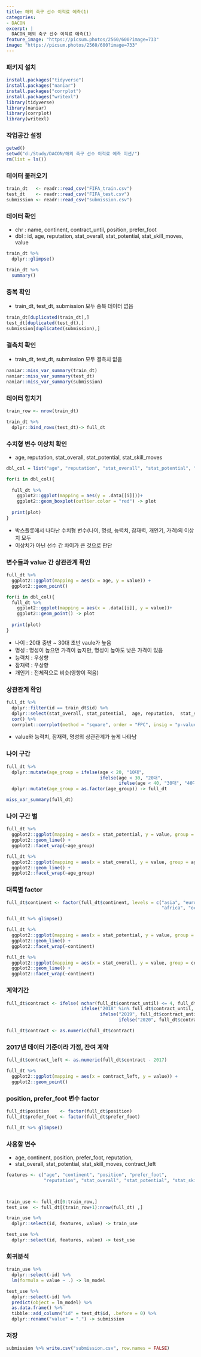```yaml
---
title: 해외 축구 선수 이적료 예측(1)
categories:
- DACON
excerpt: |
  DACON_해외 축구 선수 이적료 예측(1) 
feature_image: "https://picsum.photos/2560/600?image=733"
image: "https://picsum.photos/2560/600?image=733"
---
```




### 패키지 설치
````r
install.packages("tidyverse")
install.packages("naniar")
install.packages("corrplot")
install.packages("writexl")
library(tidyverse)
library(naniar)
library(corrplot)
library(writexl)
````

### 작업공간 설정
````r
getwd()
setwd("d:/Study/DACON/해외 축구 선수 이적료 예측 미션/")
rm(list = ls())
````

### 데이터 불러오기
````r
train_dt   <- readr::read_csv("FIFA_train.csv")
test_dt    <- readr::read_csv("FIFA_test.csv")
submission <- readr::read_csv("submission.csv")
````

### 데이터 확인
- chr : name, continent, contract_until, position, prefer_foot
- dbl : id, age, reputation, stat_overall, stat_potential, stat_skill_moves, value  

````r
train_dt %>% 
  dplyr::glimpse()

train_dt %>% 
  summary()
````

### 중복 확인
- train_dt, test_dt, submission 모두 중복 데이터 없음  
````r
train_dt[duplicated(train_dt),]
test_dt[duplicated(test_dt),]
submission[duplicated(submission),]
````

### 결측치 확인
- train_dt, test_dt, submission 모두 결측치 없음  
````r
naniar::miss_var_summary(train_dt)
naniar::miss_var_summary(test_dt)
naniar::miss_var_summary(submission)
````

### 데이터 합치기  
````r
train_row <- nrow(train_dt)

train_dt %>% 
  dplyr::bind_rows(test_dt)-> full_dt
````

### 수치형 변수 이상치 확인
- age, reputation, stat_overall, stat_potential, stat_skill_moves  
````r
dbl_col = list("age", "reputation", "stat_overall", "stat_potential", "stat_skill_moves")

for(i in dbl_col){
  
  full_dt %>% 
    ggplot2::ggplot(mapping = aes(y = .data[[i]]))+
    ggplot2::geom_boxplot(outlier.color = "red") -> plot
  
  print(plot)
}
````
- 박스플롯에서 나타난 수치형 변수(나이, 명성, 능력치, 잠재력, 개인기, 가격)의 이상치 모두  
-  이상치가 아닌 선수 간 차이가 큰 것으로 판단  

### 변수들과 value 간 상관관계 확인
````r
full_dt %>% 
  ggplot2::ggplot(mapping = aes(x = age, y = value)) +
  ggplot2::geom_point()

for(i in dbl_col){
  full_dt %>% 
    ggplot2::ggplot(mapping = aes(x = .data[[i]], y = value))+
    ggplot2::geom_point() -> plot
  
  print(plot)
}
````
- 나이   : 20대 중반 ~ 30대 초반 vaule가 높음
- 명성   : 명성이 높으면 가격이 높지만, 명성이 높아도 낮은 가격이 있음
- 능력치 : 우상향
- 잠재력 : 우상향
- 개인기 : 전체적으로 비슷(영향이 적음)  

### 상관관계 확인
````r
full_dt %>%
  dplyr::filter(id == train_dt$id) %>% 
  dplyr::select(stat_overall, stat_potential,  age, reputation,  stat_skill_moves, value) %>% 
  cor() %>% 
  corrplot::corrplot(method = "square", order = "FPC", insig = "p-value")
````
- value와 능력치, 잠재력, 명성의 상관관계가 높게 나타남  
 

### 나이 구간
````r
full_dt %>% 
  dplyr::mutate(age_group = ifelse(age < 20, "10대",
                                   ifelse(age < 30, "20대",
                                          ifelse(age < 40, "30대", "40대이상")))) %>% 
  dplyr::mutate(age_group = as.factor(age_group)) -> full_dt

miss_var_summary(full_dt)
````

### 나이 구간 별 
````r
full_dt %>% 
  ggplot2::ggplot(mapping = aes(x = stat_potential, y = value, group = age_group)) +
  ggplot2::geom_line() + 
  ggplot2::facet_wrap(~age_group)

full_dt %>% 
  ggplot2::ggplot(mapping = aes(x = stat_overall, y = value, group = age_group)) +
  ggplot2::geom_line() + 
  ggplot2::facet_wrap(~age_group)
````

### 대륙별 factor
````r
full_dt$continent <- factor(full_dt$continent, levels = c("asia", "europe", "south america",
                                                          "africa", "oceania"))

full_dt %>% glimpse()

full_dt %>% 
  ggplot2::ggplot(mapping = aes(x = stat_potential, y = value, group = continent)) +
  ggplot2::geom_line() +
  ggplot2::facet_wrap(~continent)

full_dt %>% 
  ggplot2::ggplot(mapping = aes(x = stat_overall, y = value, group = continent)) +
  ggplot2::geom_line() +
  ggplot2::facet_wrap(~continent)
````


### 계약기간
````r
full_dt$contract <- ifelse( nchar(full_dt$contract_until) <= 4, full_dt$contract_until,
                            ifelse("2018" %in% full_dt$contract_until, "2018",
                                   ifelse("2019", full_dt$contract_until, "2019",
                                          ifelse("2020", full_dt$contract_until, "2020"))))

full_dt$contract <- as.numeric(full_dt$contract)
````

### 2017년 데이터 기준이라 가정, 잔여 계약 
````r
full_dt$contract_left <- as.numeric(full_dt$contract - 2017)

full_dt %>% 
  ggplot2::ggplot(mapping = aes(x = contract_left, y = value)) +
  ggplot2::geom_point()
````

### position, prefer_foot 변수 factor
````r
full_dt$position    <- factor(full_dt$position)
full_dt$prefer_foot <- factor(full_dt$prefer_foot)

full_dt %>% glimpse()
````

### 사용할 변수
- age, continent, position, prefer_foot, reputation,
- stat_overall, stat_potential, stat_skill_moves, contract_left
````r
features <- c("age", "continent", "position", "prefer_foot",
              "reputation", "stat_overall", "stat_potential", "stat_skill_moves", "contract_left")



train_use <- full_dt[0:train_row,]
test_use  <- full_dt[(train_row+1):nrow(full_dt) ,]

train_use %>% 
  dplyr::select(id, features, value) -> train_use

test_use %>% 
  dplyr::select(id, features, value) -> test_use
````

### 회귀분석
````r
train_use %>% 
  dplyr::select(-id) %>% 
  lm(formula = value ~ .) -> lm_model

test_use %>% 
  dplyr::select(-id) %>% 
  predict(object = lm_model) %>% 
  as.data.frame() %>% 
  tibble::add_column("id" = test_dt$id, .before = 0) %>% 
  dplyr::rename("value" = ".") -> submission
````
### 저장
````r
submission %>% write.csv("submission.csv", row.names = FALSE)
````
